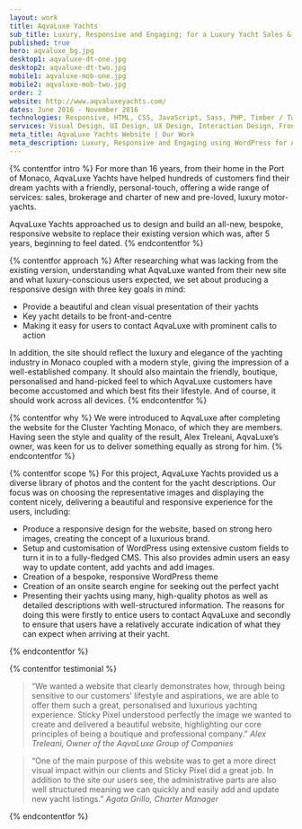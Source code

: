 ```yaml
---
layout: work
title: AqvaLuxe Yachts
sub_title: Luxury, Responsive and Engaging; for a Luxury Yacht Sales & Charter Company
published: true
hero: aqvaluxe_bg.jpg
desktop1: aqvaluxe-dt-one.jpg
desktop2: aqvaluxe-dt-two.jpg
mobile1: aqvaluxe-mob-one.jpg
mobile2: aqvaluxe-mob-two.jpg
order: 2
website: http://www.aqvaluxeyachts.com/
dates: June 2016 - November 2016
technologies: Responsive, HTML, CSS, JavaScript, Sass, PHP, Timber / Twig, WordPress, jQuery
services: Visual Design, UI Design, UX Design, Interaction Design, Front-End Build, Database Design & Admin, Back-End Development
meta_title: AqvaLuxe Yachts Website | Our Work
meta_description: Luxury, Responsive and Engaging using WordPress for AqvaLuxe Yachts, a Luxury Yacht Sales & Charter Company
---
```


{% contentfor intro %}
For more than 16 years, from their home in the Port of Monaco, AqvaLuxe Yachts have helped hundreds of customers find their dream yachts with a friendly, personal-touch, offering a wide range of services: sales, brokerage and charter of new and pre-loved, luxury motor-yachts.

AqvaLuxe Yachts approached us to design and build an all-new, bespoke, responsive website to replace their existing version which was, after 5 years, beginning to feel dated.
{% endcontentfor %}

{% contentfor approach %}
After researching what was lacking from the existing version, understanding what AqvaLuxe wanted from their new site and what luxury-conscious users expected, we set about producing a responsive design with three key goals in mind:

- Provide a beautiful and clean visual presentation of their yachts
- Key yacht details to be front-and-centre
- Making it easy for users to contact AqvaLuxe with prominent calls to action

In addition, the site should reflect the luxury and elegance of the yachting industry in Monaco coupled with a modern style, giving the impression of a well-established company. It should also maintain the friendly, boutique, personalised and hand-picked feel to which AqvaLuxe customers have become accustomed and which best fits their lifestyle. And of course, it should work across all devices.
{% endcontentfor %}

{% contentfor why %}
We were introduced to AqvaLuxe after completing the website for the Cluster Yachting Monaco, of which they are members. Having seen the style and quality of the result, Alex Treleani, AqvaLuxe’s owner, was keen for us to deliver something equally as strong for him.
{% endcontentfor %}

{% contentfor scope %}
For this project, AqvaLuxe Yachts provided us a diverse library of photos and the content for the yacht descriptions. Our focus was on choosing the representative images and displaying the content nicely, delivering a beautiful and responsive experience for the users, including:

- Produce a responsive design for the website, based on strong hero images, creating the concept of a luxurious brand.
- Setup and customisation of WordPress using extensive custom fields to turn it in to a fully-fledged CMS. This also provides admin users an easy way to update content, add yachts and add images.
- Creation of a bespoke, responsive WordPress theme
- Creation of an onsite search engine for seeking out the perfect yacht
- Presenting their yachts using many, high-quality photos as well as detailed descriptions with well-structured information. The reasons for doing this were firstly to entice users to contact AqvaLuxe and secondly to ensure that users have a relatively accurate indication of what they can expect when arriving at their yacht.

{% endcontentfor %}

{% contentfor testimonial %}

> “We wanted a website that clearly demonstrates how, through being sensitive to our customers’ lifestyle and aspirations, we are able to offer them such a great, personalised and luxurious yachting experience. Sticky Pixel understood perfectly the image we wanted to create and delivered a beautiful website, highlighting our core principles of being a boutique and professional company.”
> <cite>Alex Treleani, Owner of the AqvaLuxe Group of Companies</cite>

> “One of the main purpose of this website was to get a more direct visual impact within our clients and Sticky Pixel did a great job. In addition to the site our users see, the administrative parts are also well structured meaning we can quickly and easily add and update new yacht listings.”
> <cite>Agata Grillo, Charter Manager</cite>

{% endcontentfor %}
